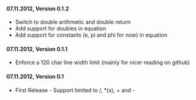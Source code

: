 #### 07.11.2012, Version 0.1.2
* Switch to double arithmetic and double return
* Add support for doubles in equation
* Add support for constants (e, pi and phi for now) in equation

#### 07.11.2012, Version 0.1.1
* Enforce a 120 char line width limit (mainly for nicer reading on github)

#### 07.11.2012, Version 0.1
* First Release - Support limited to /, *(x), + and -